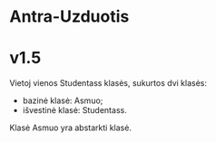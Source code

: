 # Antra-Uzduotis
# v1.5
Vietoj vienos Studentass klasės, sukurtos dvi klasės:
* bazinė klasė: Asmuo;
* išvestinė klasė: Studentass.

Klasė Asmuo yra abstarkti klasė.
